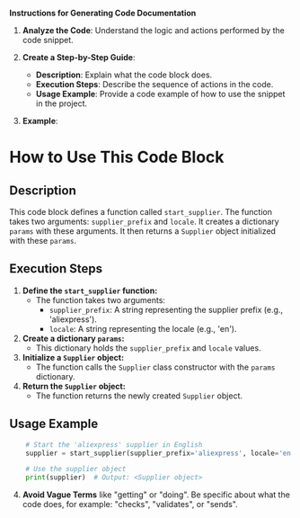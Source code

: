 **Instructions for Generating Code Documentation**

1. **Analyze the Code**: Understand the logic and actions performed by the code snippet.

2. **Create a Step-by-Step Guide**:
    - **Description**: Explain what the code block does.
    - **Execution Steps**: Describe the sequence of actions in the code.
    - **Usage Example**: Provide a code example of how to use the snippet in the project.

3. **Example**:

How to Use This Code Block
=========================================================================================

Description
-------------------------
This code block defines a function called `start_supplier`. The function takes two arguments: `supplier_prefix` and `locale`. It creates a dictionary `params` with these arguments.  It then returns a `Supplier` object initialized with these `params`. 

Execution Steps
-------------------------
1. **Define the `start_supplier` function:**
   - The function takes two arguments:
     - `supplier_prefix`: A string representing the supplier prefix (e.g., 'aliexpress').
     - `locale`: A string representing the locale (e.g., 'en').
2. **Create a dictionary `params`:**
   - This dictionary holds the `supplier_prefix` and `locale` values.
3. **Initialize a `Supplier` object:**
   - The function calls the `Supplier` class constructor with the `params` dictionary.
4. **Return the `Supplier` object:**
   - The function returns the newly created `Supplier` object.

Usage Example
-------------------------

```python
    # Start the 'aliexpress' supplier in English
    supplier = start_supplier(supplier_prefix='aliexpress', locale='en')

    # Use the supplier object
    print(supplier)  # Output: <Supplier object>
```

4. **Avoid Vague Terms** like "getting" or "doing". Be specific about what the code does, for example: "checks", "validates", or "sends".